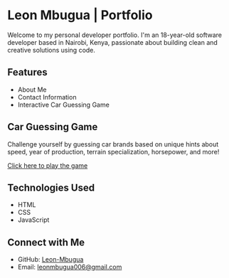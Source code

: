 # Leon Mbugua | Portfolio

Welcome to my personal developer portfolio. I'm an 18-year-old software developer based in Nairobi, Kenya, passionate about building clean and creative solutions using code.

## Features
- About Me
- Contact Information
- Interactive Car Guessing Game

## Car Guessing Game
Challenge yourself by guessing car brands based on unique hints about speed, year of production, terrain specialization, horsepower, and more!

[Click here to play the game](https://leon-mbugua.github.io/Group-8-project-Mbugua/car-game.html)

## Technologies Used
- HTML
- CSS
- JavaScript

## Connect with Me
- GitHub: [Leon-Mbugua](https://github.com/Leon-Mbugua)
- Email: leonmbugua006@gmail.com
